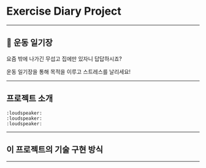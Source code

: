 # Exercise Diary Project

-------------

## :running: 운동 일기장

요즘 밖에 나가긴 무섭고 집에만 있자니 답답하시죠? 

운동 일기장을 통해 목적을 이루고 스트레스를 날리세요!

-------------

## 프로젝트 소개

    :loudspeaker:
    :loudspeaker:
    :loudspeaker:

-------------

## 이 프로젝트의 기술 구현 방식

--------------
